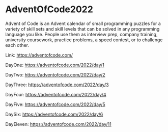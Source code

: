 # AdventOfCode2022
Advent of Code is an Advent calendar of small programming puzzles for a variety of skill sets and skill levels that can be solved in any programming language you like. People use them as interview prep, company training, university coursework, practice problems, a speed contest, or to challenge each other.

Link: https://adventofcode.com/

DayOne: https://adventofcode.com/2022/day/1

DayTwo: https://adventofcode.com/2022/day/2

DayThree: https://adventofcode.com/2022/day/3

DayFour: https://adventofcode.com/2022/day/4

DayFive: https://adventofcode.com/2022/day/5

DaySix: https://adventofcode.com/2022/day/6

DayEleven: https://adventofcode.com/2022/day/11